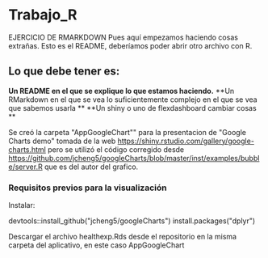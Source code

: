 # Trabajo_R
EJERCICIO DE RMARKDOWN
Pues aquí empezamos haciendo cosas extrañas.
Esto es el README, deberíamos poder abrir otro archivo con R.


## Lo que debe tener es: 

**Un README en el que se explique lo que estamos haciendo.**
**Un RMarkdown en el que se vea lo suficientemente complejo en el que se vea que sabemos usarla **
**Un shiny o uno de flexdashboard cambiar cosas **

Se creó la carpeta "AppGoogleChart"" para la presentacion de "Google Charts demo" tomada de la web https://shiny.rstudio.com/gallery/google-charts.html pero se utilizó el código corregido desde https://github.com/jcheng5/googleCharts/blob/master/inst/examples/bubble/server.R que es del autor del grafico.

### Requisitos previos para la visualización

Instalar:

devtools::install_github("jcheng5/googleCharts")
install.packages("dplyr")

Descargar el archivo healthexp.Rds desde el repositorio en la misma carpeta del aplicativo, en este caso 
AppGoogleChart
